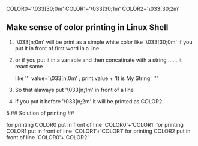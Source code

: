 
COLOR0='\033[30;0m'
COLOR1='\033[30;1m'
COLOR2='\033[30;2m'


## Make sense of color printing  in Linux Shell ##  

1. '\033[n;0m' will be print as a simple white color like '\033[30;0m'  if you put it  in front of first word in a line  .
2. or if you put it in a variable and then concatinate with a string ...... it react same

	like ''' value='\033[n;0m' ; print value + 'It is My String'   '''



3. So that alaways put '\033[n;1m' in front of a line 


4. if you  put it before  '\033[n;2m'  it will be printed  as COLOR2  


5.## Solution of printing ## 

  for printing COLOR0  put  in front of line 'COLOR0'+'COLOR1'
  for printing COLOR1  put  in front of line 'COLOR1'+'COLOR1'
  for printing COLOR2  put  in front of line 'COLOR0'+'COLOR2'
